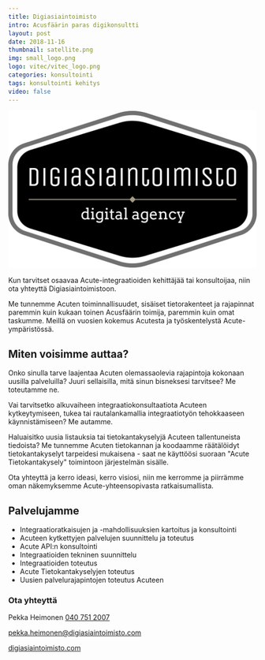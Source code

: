 ```yaml
---
title: Digiasiaintoimisto
intro: Acusfäärin paras digikonsultti
layout: post
date: 2018-11-16
thumbnail: satellite.png
img: small_logo.png
logo: vitec/vitec_logo.png
categories: konsultointi
tags: konsultointi kehitys
video: false
---
```


![Digiasiaintoimisto](/img/digiasiaintoimisto.png)

Kun tarvitset osaavaa Acute-integraatioiden kehittäjää tai konsultoijaa, niin ota yhteyttä Digiasiaintoimistoon. 

Me tunnemme Acuten toiminnallisuudet, sisäiset tietorakenteet ja rajapinnat paremmin kuin kukaan toinen Acusfäärin toimija, paremmin kuin omat taskumme. Meillä on vuosien kokemus Acutesta ja työskentelystä Acute-ympäristössä. 

## Miten voisimme auttaa?

Onko sinulla tarve laajentaa Acuten olemassaolevia rajapintoja kokonaan uusilla palveluilla?
Juuri sellaisilla, mitä sinun bisneksesi tarvitsee? Me toteutamme ne.

Vai tarvitsetko alkuvaiheen integraatiokonsultaatiota Acuteen kytkeytymiseen, tukea tai rautalankamallia integraatiotyön
tehokkaaseen käynnistämiseen? Me autamme.

Haluaisitko uusia listauksia tai tietokantakyselyjä Acuteen tallentuneista tiedoista? Me tunnemme Acuten tietokannan ja koodaamme räätälöidyt tietokantakyselyt tarpeidesi mukaisena - saat ne käyttöösi suoraan "Acute Tietokantakysely" toimintoon järjestelmän sisälle.

Ota yhteyttä ja kerro ideasi, kerro visiosi,
niin me kerromme ja piirrämme oman näkemyksemme Acute-yhteensopivasta ratkaisumallista.

## Palvelujamme

- Integraatioratkaisujen ja -mahdollisuuksien kartoitus ja konsultointi
- Acuteen kytkettyjen palvelujen suunnittelu ja toteutus
- Acute API:n konsultointi
- Integraatioiden tekninen suunnittelu
- Integraatioiden toteutus
- Acute Tietokantakyselyjen toteutus 
- Uusien palvelurajapintojen toteutus Acuteen

### Ota yhteyttä

Pekka Heimonen [040 751 2007](tel://+358407512007) 

[pekka.heimonen@digiasiaintoimisto.com](mailto://pekka.heimonen@digiasiaintoimisto.com)

[digiasiaintoimisto.com](https://digiasiaintoimisto.com)